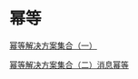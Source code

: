 # 幂等

[幂等解决方案集合（一）](幂等解决方案集合（一）/幂等解决方案集合（一）.md "幂等解决方案集合（一）")

[幂等解决方案集合（二）消息幂等](幂等解决方案集合（二）消息幂等/幂等解决方案集合（二）消息幂等.md "幂等解决方案集合（二）消息幂等")
